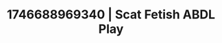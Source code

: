 ---
categories:
- AI-generated
- Slow burn erotica
- Erotic dream roleplay
- Neon-lit seduction
- ASMR
- Whispers of pleasure
- Cosplay
- Creative kink
image: /assets/images/1746688969340.jpg
layout: post
seo:
  description: Featured content with high-quality Scat Fetish, ABDL Play. HD images
    available.
  keywords: Scat Fetish, ABDL Play
  og_image: /assets/images/1746688969340.jpg
  schema_type: VisualArtwork
tags:
- ABDL Play
- '#1746688969340'
- Scat Fetish
title: 1746688969340 | Scat Fetish ABDL Play
---